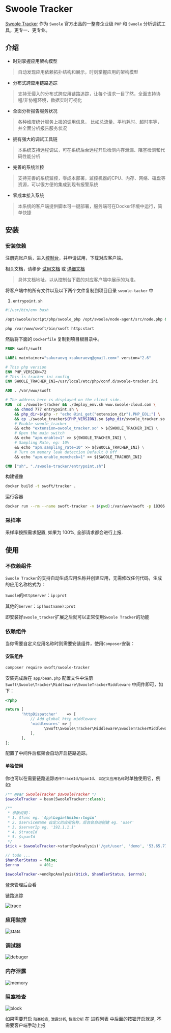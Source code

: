 # Swoole Tracker

[Swoole Tracker](https://www.swoole-cloud.com/tracker.html) 作为 `Swoole` 官方出品的一整套企业级 `PHP` 和 `Swoole` 分析调试工具，更专一、更专业。

## 介绍

- 时刻掌握应用架构模型
> 自动发现应用依赖拓扑结构和展示，时刻掌握应用的架构模型
- 分布式跨应用链路追踪
> 支持无侵入的分布式跨应用链路追踪，让每个请求一目了然，全面支持协程/非协程环境，数据实时可视化
- 全面分析报告服务状况
> 各种维度统计服务上报的调用信息， 比如总流量、平均耗时、超时率等，并全面分析报告服务状况
- 拥有强大的调试工具链
> 本系统支持远程调试，可在系统后台远程开启检测内存泄漏、阻塞检测和代码性能分析
- 完善的系统监控
> 支持完善的系统监控，零成本部署，监控机器的CPU、内存、网络、磁盘等资源，可以很方便的集成到现有报警系统
- 零成本接入系统
> 本系统的客户端提供脚本可一键部署，服务端可在Docker环境中运行，简单快捷

## 安装

### 安装依赖

注册完账户后，进入[控制台](https://www.swoole-cloud.com/dashboard/catdemo/)，并申请试用，下载对应客户端。

相关文档，请移步 [试用文档](https://www.kancloud.cn/swoole-inc/ee-base-wiki/1214079) 或 [详细文档](https://www.kancloud.cn/swoole-inc/ee-help-wiki/1213080) 

> 具体文档地址，以从控制台下载的对应客户端中展示的为准。

将客户端中的所有文件以及以下两个文件复制到项目目录 `swoole-tacker` 中

1. `entrypoint.sh`

```bash
#!/usr/bin/env bash

/opt/swoole/script/php/swoole_php /opt/swoole/node-agent/src/node.php &

php /var/www/swoft/bin/swoft http:start

```

然后将下面的 `Dockerfile` 复制到项目根目录中。

```dockerfile
FROM swoft/swoft

LABEL maintainer="sakuraovq <sakuraovq@gmail.com>" version="2.6"

# This php version
ENV PHP_VERSION=72
# This is tracker ini config
ENV SWOOLE_TRACHER_INI=/usr/local/etc/php/conf.d/swoole-tracker.ini

ADD . /var/www/swoft

# The address here is displayed on the client side.
RUN  cd ./swoole-tracker && ./deploy_env.sh www.swoole-cloud.com \
    && chmod 777 entrypoint.sh \
    && php_dir=$(php -r "echo @ini_get("extension_dir").PHP_EOL;") \
    && cp ./swoole_tracker${PHP_VERSION}.so $php_dir/swoole_tracker.so \
    # Enable swoole_tracker
    && echo "extension=swoole_tracker.so" > ${SWOOLE_TRACHER_INI} \
    # Open the main switch
    && echo "apm.enable=1" >> ${SWOOLE_TRACHER_INI} \
    # Sampling Rate, eg: 10%
    && echo "apm.sampling_rate=10" >> ${SWOOLE_TRACHER_INI} \
    # Turn on memory leak detection Default 0 Off
    && echo "apm.enable_memcheck=1" >> ${SWOOLE_TRACHER_INI}

CMD ["sh", "./swoole-tracker/entrypoint.sh"]
```

构建镜像
```bash
docker build -t swoft/tracker .
```
运行容器

```bash
docker run --rm --name swoft-tracker -v $(pwd):/var/www/swoft -p 18306:18306 swoft/tracker
```
### 采样率

采样率按照需求配置, 如果为 100%, 全部请求都会进行上报.

## 使用

### 不依赖组件

`Swoole Tracker`的支持自动生成应用名称并创建应用，无需修改任何代码，生成的应用名称格式为：

`Swoole`的`HttpServer`：`ip:prot`

其他的`Server`：`ip(hostname):prot`

即安装好`swoole_tracker`扩展之后就可以正常使用`Swoole Tracker`的功能

### 依赖组件

当你需要自定义应用名称时则需要安装组件，使用`Composer`安装：

#### 安装组件

```bash
composer require swoft/swoole-tracker
```

安装完成后在 `app/bean.php` 配置文件中注册 `Swoft\Swoole\Tracker\Middleware\SwooleTrackerMiddleware` 中间件即可，如下：

```php
<?php

return [
       'httpDispatcher'    => [
           // Add global http middleware
           'middlewares' => [
                 \Swoft\Swoole\Tracker\Middleware\SwooleTrackerMiddleware::class,
           ],
       ],
];
```

配置了中间件后框架会自动开启链路追踪。

#### 单独使用

你也可以在需要链路追踪`透传TraceId/SpanId`、`自定义应用名称`时单独使用它，例如:

```php
/** @var SwooleTracker $swooleTracker */
$swooleTracker = bean(SwooleTracker::class);

/**
 * 参数说明：
 * 1. $func eg. 'App\Login\Weibo::login'
 * 2. $serviceName 自定义的应用名称，后台会自动创建 eg. 'user'
 * 3. $serverIp eg. '192.1.1.1'
 * 4. $traceId
 * 5. $spanId
 */
$tick = $swooleTracker->startRpcAnalysis('/get/user', 'demo', '53.65.77.11', $traceId, $spanId);

// todo ...
$handlerStatus = false;
$errno         = 401;

$swooleTracker->endRpcAnalysis($tick, $handlerStatus, $errno);
```

登录管理后台看

链路追踪

![trace](../image/extra/trace.png)
 
### 应用监控
 
![stats](../image/extra/monitor.png)
 
### 调试器
![debuger](../image/extra/process.png)


### 内存泄露
![memory](../image/extra/memory.png)

### 阻塞检查

![block](../image/extra/block.png)


如果需要开启 `阻塞检查`, `泄露分析`, `性能分析` 在 进程列表 中后面的按钮开启就是, 不需要客户端手动上报
